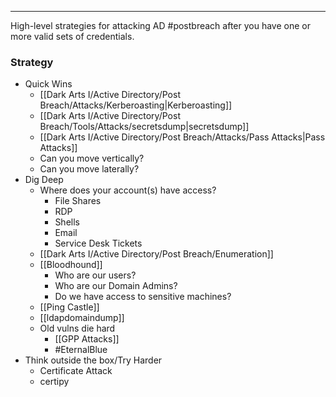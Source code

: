 -- -
High-level strategies for attacking AD #postbreach after you have one or more valid sets of credentials. 
### Strategy
- Quick Wins
	- [[Dark Arts I/Active Directory/Post Breach/Attacks/Kerberoasting|Kerberoasting]]
	- [[Dark Arts I/Active Directory/Post Breach/Tools/Attacks/secretsdump|secretsdump]]
	- [[Dark Arts I/Active Directory/Post Breach/Attacks/Pass Attacks|Pass Attacks]]
	- Can you  move vertically?
	- Can you move laterally?
- Dig Deep
	- Where does your account(s) have access?
		-  File Shares
		- RDP
		- Shells
		- Email
		- Service Desk Tickets
	- [[Dark Arts I/Active Directory/Post Breach/Enumeration]]
	- [[Bloodhound]]
		- Who are our users?
		- Who are our Domain Admins?
		- Do we have access to sensitive machines?
	- [[Ping Castle]]
	- [[ldapdomaindump]]
	- Old vulns die hard
		- [[GPP Attacks]]
		- #EternalBlue
- Think outside the box/Try Harder
	- Certificate Attack
	- certipy